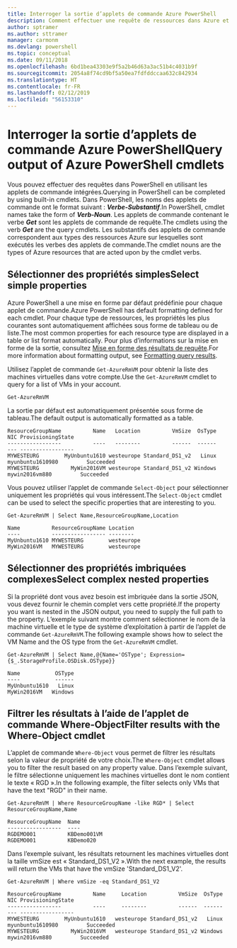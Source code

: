 ```yaml
---
title: Interroger la sortie d’applets de commande Azure PowerShell
description: Comment effectuer une requête de ressources dans Azure et mettre en forme les résultats.
author: sptramer
ms.author: sttramer
manager: carmonm
ms.devlang: powershell
ms.topic: conceptual
ms.date: 09/11/2018
ms.openlocfilehash: 6bd1bea43303e9f5a2b46d63a3ac51b4c4031b9f
ms.sourcegitcommit: 2054a8f74cd9bf5a50ea7fdfddccaa632c842934
ms.translationtype: HT
ms.contentlocale: fr-FR
ms.lasthandoff: 02/12/2019
ms.locfileid: "56153310"
---
```

# <a name="query-output-of-azure-powershell-cmdlets"></a><span data-ttu-id="f0cb0-103">Interroger la sortie d’applets de commande Azure PowerShell</span><span class="sxs-lookup"><span data-stu-id="f0cb0-103">Query output of Azure PowerShell cmdlets</span></span>

<span data-ttu-id="f0cb0-104">Vous pouvez effectuer des requêtes dans PowerShell en utilisant les applets de commande intégrées.</span><span class="sxs-lookup"><span data-stu-id="f0cb0-104">Querying in PowerShell can be completed by using built-in cmdlets.</span></span> <span data-ttu-id="f0cb0-105">Dans PowerShell, les noms des applets de commande ont le format suivant : **_Verbe-Substantif_**.</span><span class="sxs-lookup"><span data-stu-id="f0cb0-105">In PowerShell, cmdlet names take the form of **_Verb-Noun_**.</span></span> <span data-ttu-id="f0cb0-106">Les applets de commande contenant le verbe **_Get_** sont les applets de commande de requête.</span><span class="sxs-lookup"><span data-stu-id="f0cb0-106">The cmdlets using the verb **_Get_** are the query cmdlets.</span></span> <span data-ttu-id="f0cb0-107">Les substantifs des applets de commande correspondent aux types des ressources Azure sur lesquelles sont exécutés les verbes des applets de commande.</span><span class="sxs-lookup"><span data-stu-id="f0cb0-107">The cmdlet nouns are the types of Azure resources that are acted upon by the cmdlet verbs.</span></span>

## <a name="select-simple-properties"></a><span data-ttu-id="f0cb0-108">Sélectionner des propriétés simples</span><span class="sxs-lookup"><span data-stu-id="f0cb0-108">Select simple properties</span></span>

<span data-ttu-id="f0cb0-109">Azure PowerShell a une mise en forme par défaut prédéfinie pour chaque applet de commande.</span><span class="sxs-lookup"><span data-stu-id="f0cb0-109">Azure PowerShell has default formatting defined for each cmdlet.</span></span> <span data-ttu-id="f0cb0-110">Pour chaque type de ressources, les propriétés les plus courantes sont automatiquement affichées sous forme de tableau ou de liste.</span><span class="sxs-lookup"><span data-stu-id="f0cb0-110">The most common properties for each resource type are displayed in a table or list format automatically.</span></span> <span data-ttu-id="f0cb0-111">Pour plus d’informations sur la mise en forme de la sortie, consultez [Mise en forme des résultats de requête](formatting-output.md).</span><span class="sxs-lookup"><span data-stu-id="f0cb0-111">For more information about formatting output, see [Formatting query results](formatting-output.md).</span></span>

<span data-ttu-id="f0cb0-112">Utilisez l’applet de commande `Get-AzureRmVM` pour obtenir la liste des machines virtuelles dans votre compte.</span><span class="sxs-lookup"><span data-stu-id="f0cb0-112">Use the `Get-AzureRmVM` cmdlet to query for a list of VMs in your account.</span></span>

```azurepowershell-interactive
Get-AzureRmVM
```

<span data-ttu-id="f0cb0-113">La sortie par défaut est automatiquement présentée sous forme de tableau.</span><span class="sxs-lookup"><span data-stu-id="f0cb0-113">The default output is automatically formatted as a table.</span></span>

```output
ResourceGroupName          Name   Location          VmSize  OsType              NIC ProvisioningState
-----------------          ----   --------          ------  ------              --- -----------------
MYWESTEURG        MyUnbuntu1610 westeurope Standard_DS1_v2   Linux myunbuntu1610980         Succeeded
MYWESTEURG          MyWin2016VM westeurope Standard_DS1_v2 Windows   mywin2016vm880         Succeeded
```

<span data-ttu-id="f0cb0-114">Vous pouvez utiliser l’applet de commande `Select-Object` pour sélectionner uniquement les propriétés qui vous intéressent.</span><span class="sxs-lookup"><span data-stu-id="f0cb0-114">The `Select-Object` cmdlet can be used to select the specific properties that are interesting to you.</span></span>

```azurepowershell-interactive
Get-AzureRmVM | Select Name,ResourceGroupName,Location
```

```output
Name          ResourceGroupName Location
----          ----------------- --------
MyUnbuntu1610 MYWESTEURG        westeurope
MyWin2016VM   MYWESTEURG        westeurope
```

## <a name="select-complex-nested-properties"></a><span data-ttu-id="f0cb0-115">Sélectionner des propriétés imbriquées complexes</span><span class="sxs-lookup"><span data-stu-id="f0cb0-115">Select complex nested properties</span></span>

<span data-ttu-id="f0cb0-116">Si la propriété dont vous avez besoin est imbriquée dans la sortie JSON, vous devez fournir le chemin complet vers cette propriété.</span><span class="sxs-lookup"><span data-stu-id="f0cb0-116">If the property you want is nested in the JSON output, you need to supply the full path to the property.</span></span> <span data-ttu-id="f0cb0-117">L’exemple suivant montre comment sélectionner le nom de la machine virtuelle et le type de système d’exploitation à partir de l’applet de commande `Get-AzureRmVM`.</span><span class="sxs-lookup"><span data-stu-id="f0cb0-117">The following example shows how to select the VM Name and the OS type from the `Get-AzureRmVM` cmdlet.</span></span>

```azurepowershell-interactive
Get-AzureRmVM | Select Name,@{Name='OSType'; Expression={$_.StorageProfile.OSDisk.OSType}}
```

```output
Name           OSType
----           ------
MyUnbuntu1610   Linux
MyWin2016VM   Windows
```

## <a name="filter-results-with-the-where-object-cmdlet"></a><span data-ttu-id="f0cb0-118">Filtrer les résultats à l’aide de l’applet de commande Where-Object</span><span class="sxs-lookup"><span data-stu-id="f0cb0-118">Filter results with the Where-Object cmdlet</span></span>

<span data-ttu-id="f0cb0-119">L’applet de commande `Where-Object` vous permet de filtrer les résultats selon la valeur de propriété de votre choix.</span><span class="sxs-lookup"><span data-stu-id="f0cb0-119">The `Where-Object` cmdlet allows you to filter the result based on any property value.</span></span> <span data-ttu-id="f0cb0-120">Dans l’exemple suivant, le filtre sélectionne uniquement les machines virtuelles dont le nom contient le texte « RGD ».</span><span class="sxs-lookup"><span data-stu-id="f0cb0-120">In the following example, the filter selects only VMs that have the text "RGD" in their name.</span></span>

```azurepowershell-interactive
Get-AzureRmVM | Where ResourceGroupName -like RGD* | Select ResourceGroupName,Name
```

```output
ResourceGroupName  Name
-----------------  ----
RGDEMO001          KBDemo001VM
RGDEMO001          KBDemo020
```

<span data-ttu-id="f0cb0-121">Dans l’exemple suivant, les résultats retournent les machines virtuelles dont la taille vmSize est « Standard_DS1_V2 ».</span><span class="sxs-lookup"><span data-stu-id="f0cb0-121">With the next example, the results will return the VMs that have the vmSize 'Standard_DS1_V2'.</span></span>

```azurepowershell-interactive
Get-AzureRmVM | Where vmSize -eq Standard_DS1_V2
```

```output
ResourceGroupName          Name     Location          VmSize  OsType              NIC ProvisioningState
-----------------          ----     --------          ------  ------              --- -----------------
MYWESTEURG        MyUnbuntu1610   westeurope Standard_DS1_v2   Linux myunbuntu1610980         Succeeded
MYWESTEURG          MyWin2016VM   westeurope Standard_DS1_v2 Windows   mywin2016vm880         Succeeded
```